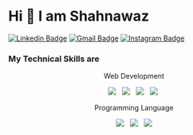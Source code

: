 # Hi 👋 I am Shahnawaz
[![Linkedin Badge](https://img.shields.io/badge/-Shahnawaz%20-6633cc?style=flat-square&logo=Linkedin&logoColor=white&link=https://www.linkedin.com/in/shahnawaz-shaikh-24ba79175//)](https://www.linkedin.com/in/shahnawaz-shaikh-24ba79175/) 
[![Gmail Badge](https://img.shields.io/badge/GMAIL-6633cc?style=flat-square&logo=Gmail&logoColor=white&link=mailto:shahnawazexplore@gmail.com)](mailto:shahnawazexplore@gmail.com)
[![Instagram Badge](https://img.shields.io/badge/__imshahnawazshaikh__-%23E0487F.svg?style=flat-square&logo=Instagram&logoColor=white&link=https://www.instagram.com/__imshahnawazshaikh__//)](https://www.instagram.com/__imshahnawazshaikh__/) 

### My Technical Skills are
<p align='center'>Web Development</p>
<p align='center'>
  <img src="https://img.shields.io/badge/html5%20-%23e34f26.svg?&style=for-the-badge&logo=html5&logoColor=white" />&nbsp;&nbsp;
  <img src="https://img.shields.io/badge/css3%20-%231572B6.svg?&style=for-the-badge&logo=css3&logoColor=white" />&nbsp;&nbsp; 
  <img src="https://img.shields.io/badge/javascript%20-%23F7DF1E.svg?&style=for-the-badge&logo=javascript&logoColor=white" />&nbsp;&nbsp;
  <img  src="https://img.shields.io/badge/node.js%20-%23339933.svg?&style=for-the-badge&logo=node.js&logoColor=white" />&nbsp;
</p>

<p align='center'>Programming Language</p>
<p align='center'>
  <p align='center'>
  <img src="https://img.shields.io/badge/java%20-%23007396.svg?&style=for-the-badge&logo=java&logoColor=white" />&nbsp;&nbsp;
  <img src="https://img.shields.io/badge/C%20-%23A8B9CC.svg?&style=for-the-badge&logo=c&logoColor=white" />&nbsp;&nbsp; 
  <img src="https://img.shields.io/badge/C++%20-%23A8B9CC.svg?&style=for-the-badge&logo=cplusplus&logoColor=white" /> <br> <br>
</p>
</p>
